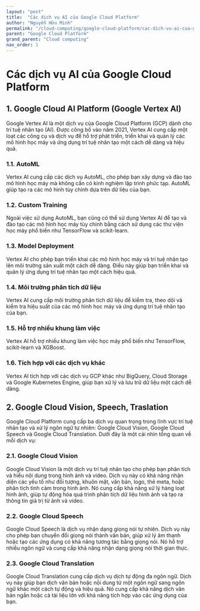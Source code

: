 ```yaml
---
layout: "post"
title:  "Các dịch vụ AI của Google Cloud Platform"
author: "Nguyễn Hữu Minh"
permalink: "/cloud-computing/google-cloud-platform/cac-dich-vu-ai-cua-google-cloud-platform"
parent: "Google Cloud Platform"
grand_parent: "Cloud computing"
nav_order: 1
---
```


# Các dịch vụ AI của Google Cloud Platform

## 1. Google Cloud AI Platform (Google Vertex AI)

Google Vertex AI là một dịch vụ của Google Cloud Platform (GCP) dành cho trí tuệ nhân tạo (AI).
Được công bố vào năm 2021, Vertex AI cung cấp một loạt các công cụ và dịch vụ để hỗ trợ phát triển, triển khai và quản lý các mô hình học máy và ứng dụng trí tuệ nhân tạo một cách dễ dàng và hiệu quả.

### 1.1. AutoML

Vertex AI cung cấp các dịch vụ AutoML, cho phép bạn xây dựng và đào tạo mô hình học máy mà không cần có kinh nghiệm lập trình phức tạp.
AutoML giúp tạo ra các mô hình tùy chỉnh dựa trên dữ liệu của bạn.

### 1.2. Custom Training

Ngoài việc sử dụng AutoML, bạn cũng có thể sử dụng Vertex AI để tạo và đào tạo các mô hình học máy tùy chỉnh bằng cách sử dụng các thư viện học máy phổ biến như TensorFlow và scikit-learn.

### 1.3. Model Deployment

Vertex AI cho phép bạn triển khai các mô hình học máy và trí tuệ nhân tạo lên môi trường sản xuất một cách dễ dàng.
Điều này giúp bạn triển khai và quản lý ứng dụng trí tuệ nhân tạo một cách hiệu quả.

### 1.4. Môi trường phân tích dữ liệu

Vertex AI cung cấp môi trường phân tích dữ liệu để kiểm tra, theo dõi và kiểm tra hiệu suất của các mô hình học máy và ứng dụng trí tuệ nhân tạo của bạn.

### 1.5. Hỗ trợ nhiều khung làm việc

Vertex AI hỗ trợ nhiều khung làm việc học máy phổ biến như TensorFlow, scikit-learn và XGBoost.

### 1.6. Tích hợp với các dịch vụ khác

Vertex AI tích hợp với các dịch vụ GCP khác như BigQuery, Cloud Storage và Google Kubernetes Engine, giúp bạn xử lý và lưu trữ dữ liệu một cách dễ dàng.

## 2. Google Cloud Vision, Speech, Traslation

Google Cloud Platform cung cấp ba dịch vụ quan trọng trong lĩnh vực trí tuệ nhân tạo và xử lý ngôn ngữ tự nhiên: Google Cloud Vision, Google Cloud Speech và Google Cloud Translation.
Dưới đây là một cái nhìn tổng quan về mỗi dịch vụ:

### 2.1. Google Cloud Vision

Google Cloud Vision là một dịch vụ trí tuệ nhân tạo cho phép bạn phân tích và hiểu nội dung trong hình ảnh và video.
Dịch vụ này có khả năng nhận diện các yếu tố như đối tượng, khuôn mặt, văn bản, logo, thẻ meta, hoặc phân tích tình cảm trong hình ảnh.
Nó cung cấp khả năng xử lý hàng loạt hình ảnh, giúp tự động hóa quá trình phân tích dữ liệu hình ảnh và tạo ra thông tin giá trị từ ảnh và video.

### 2.2. Google Cloud Speech

Google Cloud Speech là dịch vụ nhận dạng giọng nói tự nhiên.
Dịch vụ này cho phép bạn chuyển đổi giọng nói thành văn bản, giúp xử lý âm thanh hoặc tạo các ứng dụng có khả năng tương tác bằng giọng nói.
Nó hỗ trợ nhiều ngôn ngữ và cung cấp khả năng nhận dạng giọng nói thời gian thực.

### 2.3. Google Cloud Translation

Google Cloud Translation cung cấp dịch vụ dịch tự động đa ngôn ngữ.
Dịch vụ này giúp bạn dịch văn bản hoặc nội dung từ một ngôn ngữ sang ngôn ngữ khác một cách tự động và hiệu quả.
Nó cung cấp khả năng dịch văn bản ngắn hoặc cả tài liệu lớn với khả năng tích hợp vào các ứng dụng của bạn.
